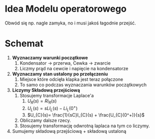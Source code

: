 # Idea Modelu operatorowego
Obwód się np. nagle zamyka, no i musi jakoś łagodnie przejść.

# Schemat
1. **Wyznaczamy warunki początkowe**
	1. Kondensator -> przerwa, Cewka -> zwarcie
	2. Liczmy prąd na cewcie i napięcie na kondensatorze
2. **Wyznaczamy stan ustalony po przełączeniu**
	1. Miejsce które odcięła klapka jest teraz połączone
	2. To samo co podczas wyznaczania warunków początkowych
3. **Liczymy Składową przejściową**
	1. Stosujemy transformacje Laplace'a
		1. $U_{R}(s)=Ri_{R}(s)$
		2. $U_{L}(s)= sLI_{L}(s) - Li_{L}(0^+)$
		3. $U_{C}(s)= \frac{1}{sC}I_{C}(s) + \frac{U_{C}(0^+)}{s}$
	2. Obliczamy dalsze rzecy.
	3. Stosujemy transformację odwrotną laplaca na tym co liczymy.
4.  Sumujemy składową przejściową + składową ustaloną	
 